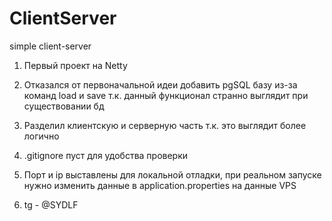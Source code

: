 # ClientServer
 simple client-server
 
1) Первый проект на Netty

2) Отказался от первоначальной идеи добавить pgSQL базу из-за команд load <filename> и  save <filename> т.к. данный функционал странно выглядит при существовании бд

3) Разделил клиентскую и серверную часть т.к. это выглядит более логично

4) .gitignore пуст для удобства проверки

5) Порт и ip выставлены для локальной отладки, при реальном запуске нужно изменить данные в application.properties на данные VPS

6) tg - @SYDLF
